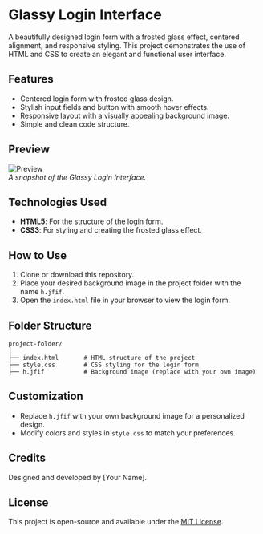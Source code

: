 # Glassy Login Interface

A beautifully designed login form with a frosted glass effect, centered alignment, and responsive styling. This project demonstrates the use of HTML and CSS to create an elegant and functional user interface.

## Features
- Centered login form with frosted glass design.
- Stylish input fields and button with smooth hover effects.
- Responsive layout with a visually appealing background image.
- Simple and clean code structure.

## Preview
![Preview](preview.png)  
*A snapshot of the Glassy Login Interface.*

## Technologies Used
- **HTML5**: For the structure of the login form.
- **CSS3**: For styling and creating the frosted glass effect.

## How to Use
1. Clone or download this repository.
2. Place your desired background image in the project folder with the name `h.jfif`.
3. Open the `index.html` file in your browser to view the login form.

## Folder Structure
```
project-folder/
│
├── index.html       # HTML structure of the project
├── style.css        # CSS styling for the login form
├── h.jfif           # Background image (replace with your own image)
```

## Customization
- Replace `h.jfif` with your own background image for a personalized design.
- Modify colors and styles in `style.css` to match your preferences.

## Credits
Designed and developed by [Your Name].

## License
This project is open-source and available under the [MIT License](LICENSE).

